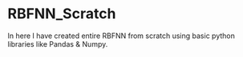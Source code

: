 # RBFNN_Scratch

In here I have created entire RBFNN from scratch using basic python libraries like Pandas & Numpy.
